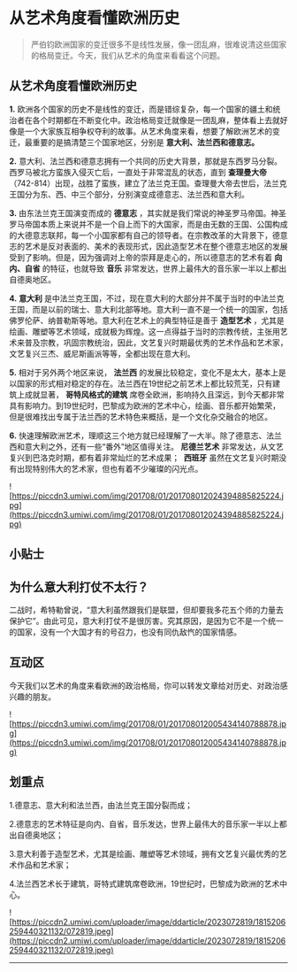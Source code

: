# 从艺术角度看懂欧洲历史

> 严伯钧欧洲国家的变迁很多不是线性发展，像一团乱麻，很难说清这些国家的格局变迁。今天，我们从艺术的角度来看看这个问题。

## 从艺术角度看懂欧洲历史

 **1.** 欧洲各个国家的历史不是线性的变迁，而是错综复杂，每一个国家的疆土和统治者在各个时期都在不断变化中。政治格局变迁就像是一团乱麻，整体看上去就好像是一个大家族互相争权夺利的故事。从艺术角度来看，想要了解欧洲艺术的变迁，最重要的是搞清楚三个国家地区，分别是 **意大利、法兰西和德意志。**

 **2.** 意大利、法兰西和德意志拥有一个共同的历史大背景，那就是东西罗马分裂。西罗马被北方蛮族入侵灭亡后，一直处于非常混乱的状态，直到 **查理曼大帝** （742-814）出现，战胜了蛮族，建立了法兰克王国。查理曼大帝去世后，法兰克王国分为东、西、中三个部分，分别演变成德意志、法兰西和意大利。

 **3.** 由东法兰克王国演变而成的 **德意志** ，其实就是我们常说的神圣罗马帝国。神圣罗马帝国本质上来说并不是一个自上而下的大国家，而是由无数的王国、公国构成的大德意志联邦，每一个小国家都有自己的领导者。在宗教改革的大背景下，德意志的艺术是反对表面的、美术的表现形式，因此造型艺术在整个德意志地区的发展受到了影响。但是，因为强调对上帝的崇拜是走心的，所以德意志的艺术有着 **向内、自省** 的特征，也就导致 **音乐** 非常发达，世界上最伟大的音乐家一半以上都出自德奥地区。

 **4.**  **意大利** 是中法兰克王国，不过，现在意大利的大部分并不属于当时的中法兰克王国，而是以前的瑞士、意大利北部等地。意大利一直不是一个统一的国家，包括佛罗伦萨、纳普勒斯等地。意大利在艺术上的典型特征是善于 **造型艺术** ，尤其是绘画、雕塑等艺术领域，成就极为辉煌。这一点得益于当时的宗教传统，主张用艺术来普及宗教，巩固宗教统治，因此，文艺复兴时期最优秀的艺术作品和艺术家，文艺复兴三杰、威尼斯画派等等，全都出现在意大利。

 **5.** 相对于另外两个地区来说， **法兰西** 的发展比较稳定，变化不是太大，基本上是以国家的形式相对稳定的存在。法兰西在19世纪之前艺术上都比较荒芜，只有建筑上成就显著， **哥特风格式的建筑** 席卷全欧洲，影响持久且深远，到今天都非常具有影响力。到19世纪时，巴黎成为欧洲的艺术中心，绘画、音乐都开始繁荣，但是很难找出专属于法兰西的艺术特色来概括，是一个文化杂交融合的地区。

 **6.** 快速理解欧洲艺术，理顺这三个地方就已经理解了一大半。除了德意志、法兰西和意大利之外，还有一些“番外”地区值得关注。 **尼德兰艺术** 非常发达，从文艺复兴到巴洛克时期，都有着非常灿烂的艺术成果；  **西班牙** 虽然在文艺复兴时期没有出现特别伟大的艺术家，但也有着不少璀璨的闪光点。

![https://piccdn3.umiwi.com/img/201708/01/201708012024394885825224.jpg](https://piccdn3.umiwi.com/img/201708/01/201708012024394885825224.jpg)

## 小贴士

## 为什么意大利打仗不太行？

二战时，希特勒曾说，“意大利虽然跟我们是联盟，但却要我多花五个师的力量去保护它”。由此可见，意大利打仗不是很厉害。究其原因，是因为它不是一个统一的国家，没有一个大国才有的号召力，也没有同仇敌忾的国家情感。

## 互动区

今天我们以艺术的角度来看欧洲的政治格局，你可以转发文章给对历史、对政治感兴趣的朋友。

![https://piccdn3.umiwi.com/img/201708/01/201708012005434140788878.jpg](https://piccdn3.umiwi.com/img/201708/01/201708012005434140788878.jpg)

## 划重点

1.德意志、意大利和法兰西，由法兰克王国分裂而成；

2.德意志的艺术特征是向内、自省，音乐发达，世界上最伟大的音乐家一半以上都出自德奥地区；

3.意大利善于造型艺术，尤其是绘画、雕塑等艺术领域，拥有文艺复兴最优秀的艺术作品和艺术家；

4.法兰西艺术长于建筑，哥特式建筑席卷欧洲，19世纪时，巴黎成为欧洲的艺术中心。

![https://piccdn2.umiwi.com/uploader/image/ddarticle/2023072819/1815206259440321132/072819.jpeg](https://piccdn2.umiwi.com/uploader/image/ddarticle/2023072819/1815206259440321132/072819.jpeg)

---
